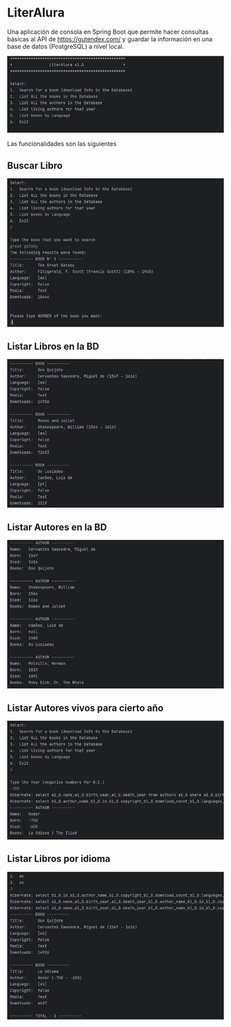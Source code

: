 # LiterAlura
Una aplicación de consola en Spring Boot que permite hacer consultas básicas al API de https://gutendex.com/ y guardar la información en una base de datos (PostgreSQL) a nivel local.

![alt start](https://github.com/julian-gaitan/LiterAlura/blob/main/images/menu.jpg?raw=true)

Las funcionalidades son las siguientes

## Buscar Libro

![alt start](https://github.com/julian-gaitan/LiterAlura/blob/main/images/searchBook.jpg?raw=true)

## Listar Libros en la BD

![alt start](https://github.com/julian-gaitan/LiterAlura/blob/main/images/allBooks.jpg?raw=true)

## Listar Autores en la BD

![alt start](https://github.com/julian-gaitan/LiterAlura/blob/main/images/allAuthors.jpg?raw=true)

## Listar Autores vivos para cierto año

![alt start](https://github.com/julian-gaitan/LiterAlura/blob/main/images/authorByYear.jpg?raw=true)

## Listar Libros por idioma

![alt start](https://github.com/julian-gaitan/LiterAlura/blob/main/images/booksByLanguage.jpg?raw=true)
